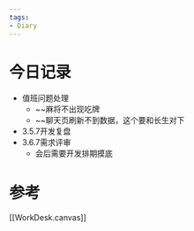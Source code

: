 ```yaml
---
tags:
- Diary
---
```

# 今日记录
- 值班问题处理
	- ~~麻将不出现吃牌
	- ~~聊天页刷新不到数据，这个要和长生对下
- 3.5.7开发复盘
- 3.6.7需求评审
	- 会后需要开发排期摸底

# 参考
[[WorkDesk.canvas]]

